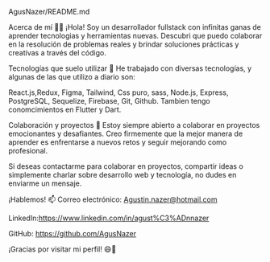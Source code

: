 AgusNazer/README.md


Acerca de mí 👨‍💻
¡Hola! Soy un desarrollador fullstack con infinitas ganas de aprender tecnologias y herramientas nuevas.
Descubri que puedo colaborar en la resolución de problemas reales y brindar soluciones prácticas y creativas a través del código.

Tecnologías que suelo utilizar 🚀
He trabajado con diversas tecnologías, y algunas de las que utilizo a diario son:

React.js,Redux, Figma, Tailwind, Css puro, sass, Node.js, Express, PostgreSQL, Sequelize, Firebase, Git, Github.
Tambien tengo conomcimientos en Flutter y Dart.

Colaboración y proyectos 🤝
Estoy siempre abierto a colaborar en proyectos emocionantes y desafiantes. Creo firmemente que la mejor manera de aprender es enfrentarse a nuevos retos y seguir mejorando como profesional.

Si deseas contactarme para colaborar en proyectos, compartir ideas o simplemente charlar sobre desarrollo web y tecnología, no dudes en enviarme un mensaje.

¡Hablemos! 📫 
Correo electrónico: Agustin.nazer@hotmail.com 

LinkedIn:https://www.linkedin.com/in/agust%C3%ADnnazer 

GitHub: https://github.com/AgusNazer 

¡Gracias por visitar mi perfil! 😄🚀

